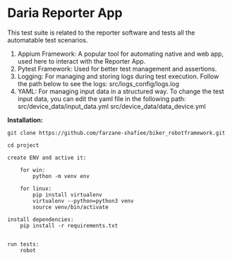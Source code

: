 # Daria Reporter App

This test suite is related to the reporter software and tests all the automatable test scenarios.

1. Appium Framework: A popular tool for automating native and web app, used here to interact with the Reporter App.
2. Pytest Framework: Used for better test management and assertions.
3. Logging: For managing and storing logs during test execution.
   Follow the path below to see the logs: src/logs_config/logs.log
4. YAML: For managing input data in a structured way.
   To change the test input data, you can edit the yaml file in the following path: 
   src/device_data/input_data.yml
   src/device_data/data_device.yml

**Installation:**

    git clone https://github.com/farzane-shafiee/biker_robotframework.git

    cd project
    
    create ENV and active it:

        for win: 
            python -m venv env

        for linux: 
            pip install virtualenv
            virtualenv --python=python3 venv
            source venv/bin/activate

    install dependencies:
        pip install -r requirements.txt
        
        
    run tests:
        robot